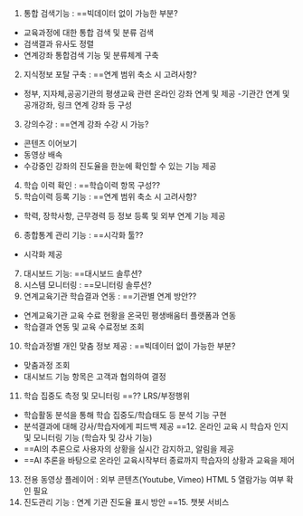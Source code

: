 1. 통합 검색기능 : ==빅데이터 없이 가능한 부분?
  + 교육과정에 대한 통합 검색 및 분류 검색
  + 검색결과 유사도 정렬
  + 연계강좌 통합검색 기능 및 분류체계 구축
2. 지식정보 포탈 구축 : ==연계 범위 축소 시 고려사항?
  + 정부, 지자체,공공기관의 평생교육 관련 온라인 강좌 연계 및 제공
    -기관간 연계 및 공개강좌, 링크 연계 강좌 등 구성
3. 강의수강 : ==연계 강좌 수강 시 가능? 
  - 콘텐츠 이어보기
  - 동영상 배속 
  - 수강중인 강좌의 진도율을 한눈에 확인할 수 있는 기능 제공
4. 학습 이력 확인 : ==학습이력 항목 구성??
5. 학습이력 등록 기능 : ==연계 범위 축소 시 고려사항?
  + 학력, 장학사항, 근무경력 등 정보 등록 및 외부 연계 기능 제공
6. 종합통계 관리 기능 : ==시각화 툴??
  + 시각화 제공 
7. 대시보드 기능:  ==대시보드 솔루션?
8. 시스템 모니터링 : ==모니터링 솔루션?
9. 연계교육기관 학습결과 연동 : ==기관별 연계 방안??
  + 연계교육기관 교육 수료 현황을 온국민 평생배움터 플랫폼과 연동
  + 학습결과 연동 및 교육 수료정보 조회
10. 학습과정별 개인 맞춤 정보 제공 : ==빅데이터 없이 가능한 부분?
  + 맞춤과정 조회
  + 대시보드 기능 항목은 고객과 협의하여 결정
11. 학습 집중도 측정 및 모니터링 ==?? LRS/부정행위
  + 학습활동 분석을 통해 학습 집중도/학습태도 등 분석 기능 구현
  + 분석결과에 대해 강사/학습자에게 피드백 제공
 ==12. 온라인 교육 시 학습자 인지 및 모니터링  기능 (학습자 및 강사 기능)
  + ==AI의 추론으로 사용자의 상황을 실시간 감지하고, 알림을 제공
  + ==AI 추론을 바탕으로 온라인 교육시작부터 종료까지 학습자의 상황과 교육을 제어
13. 전용 동영상 플레이어 : 외부 콘텐츠(Youtube, Vimeo) HTML 5 열람가능 여부 확인 필요
14. 진도관리 기능 : 연계 기관 진도율 표시 방안
==15. 챗봇 서비스
  
